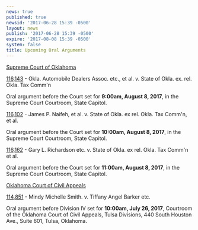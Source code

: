 ```yaml
---
news: true
published: true
newsid: '2017-06-28 15:39 -0500'
layout: news
publish: '2017-06-28 15:39 -0500'
expire: '2017-08-08 15:39 -0500'
system: false
title: Upcoming Oral Arguments
---
```

<u>Supreme Court of Oklahoma</u>

[116,143](/dockets/GetCaseInformation.aspx?db=appellate&number=116143) - Okla. Automobile Dealers Assoc. etc., et al. v. State of Okla. ex. rel. Okla. Tax Comm'n  

Oral argument before the Court set for **9:00am, August 8, 2017**, in the Supreme Court Courtroom, State Capitol.

[116,102](/dockets/GetCaseInformation.aspx?db=appellate&number=116102) - James P. Naifeh, et al. v. State of Okla. ex rel. Okla. Tax Comm'n, et al.  

Oral argument before the Court set for **10:00am, August 8, 2017**, in the Supreme Court Courtroom, State Capitol.

[116,162](/dockets/GetCaseInformation.aspx?db=appellate&number=116162) - Gary L. Richardson etc. v. State of Okla. ex rel. Okla. Tax Comm'n et al.

Oral argument before the Court set for **11:00am, August 8, 2017**, in the Supreme Court Courtroom, State Capitol. 

<u>Oklahoma Court of Civil Appeals</u>

[114,851](/dockets/GetCaseInformation.aspx?db=appellate&number=114851) - Mindy Michelle Smith. v. Tiffany Angel Barker etc.  

Oral argument before Division IV set for **10:00am, July 26, 2017**, Courtroom of the Oklahoma Court of Civil Appeals, Tulsa Divisions, 440 South Houston Ave., Suite 601, Tulsa, Oklahoma.
